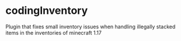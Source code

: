 # codingInventory
Plugin that fixes small inventory issues when handling illegally stacked items in the inventories of minecraft 1.17
